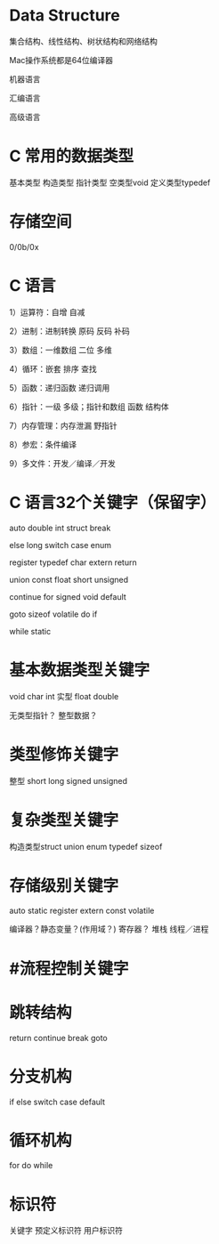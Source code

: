 # Data Structure

集合结构、线性结构、树状结构和网络结构


Mac操作系统都是64位编译器

机器语言

汇编语言

高级语言

# C 常用的数据类型

基本类型 构造类型 指针类型 空类型void 定义类型typedef

# 存储空间

0/0b/0x

# C 语言

1）运算符：自增 自减

2）进制：进制转换 原码 反码 补码

3）数组：一维数组 二位 多维

4）循环：嵌套 排序 查找

5）函数：递归函数 递归调用

6）指针：一级 多级；指针和数组 函数 结构体

7）内存管理：内存泄漏 野指针

8）参宏：条件编译

9）多文件：开发／编译／开发

# C 语言32个关键字（保留字）

auto double int struct break

else long switch case enum

register typedef char extern return

union const float short unsigned

continue for signed void default

goto sizeof volatile do if

while static

# 基本数据类型关键字

void char int 实型 float double

无类型指针？
整型数据？

# 类型修饰关键字

整型 short long signed unsigned

# 复杂类型关键字

构造类型struct union enum typedef sizeof

# 存储级别关键字

auto static register extern const volatile

编译器？静态变量？(作用域？) 寄存器？ 堆栈 线程／进程


# #流程控制关键字

# 跳转结构

return continue break goto

# 分支机构

if else switch case default

# 循环机构

for do while


# 标识符

关键字 预定义标识符 用户标识符

